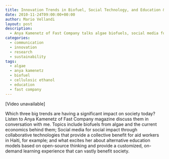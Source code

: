 ```yaml
---
title: Innovation Trends in Biofuel, Social Technology, and Education &#8211; Anya Kamenetz
date: 2010-11-24T09:00:00+00:00
author: Mario Vellandi
layout: post
description:
  - Anya Kamenetz of Fast Company talks algae biofuels, social media for social impact with collaborative technologies, and alternative education models
categories:
  - communication
  - innovation
  - research
  - sustainability
tags:
  - algae
  - anya kamenetz
  - biofuel
  - cellulosic ethanol
  - education
  - fast company
---
```

[Video unavailable]

Which three big trends are having a significant impact on society today? Listen to Anya Kamenetz of Fast Company magazine discuss them in conversation with me. Topics include biofuels from algae and the current economics behind them; Social media for social impact through collaborative technologies that provide a collective benefit for aid workers in Haiti, for example; and what excites her about alternative education models based on open-source thinking and provide a customized, on-demand learning experience that can vastly benefit society.
